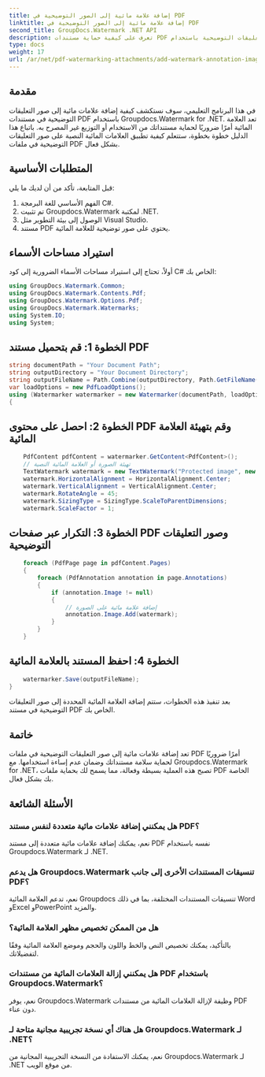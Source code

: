 ```yaml
---
title: إضافة علامة مائية إلى الصور التوضيحية في PDF
linktitle: إضافة علامة مائية إلى الصور التوضيحية في PDF
second_title: GroupDocs.Watermark .NET API
description: تعرف على كيفية حماية مستندات PDF الخاصة بك عن طريق إضافة علامات مائية إلى صور التعليقات التوضيحية باستخدام Groupdocs.Watermark for .NET.
type: docs
weight: 17
url: /ar/net/pdf-watermarking-attachments/add-watermark-annotation-images-pdf/
---
```

## مقدمة
في هذا البرنامج التعليمي، سوف نستكشف كيفية إضافة علامات مائية إلى صور التعليقات التوضيحية في مستندات PDF باستخدام Groupdocs.Watermark for .NET. تعد العلامة المائية أمرًا ضروريًا لحماية مستنداتك من الاستخدام أو التوزيع غير المصرح به. باتباع هذا الدليل خطوة بخطوة، ستتعلم كيفية تطبيق العلامات المائية النصية على صور التعليقات التوضيحية في ملفات PDF بشكل فعال.
## المتطلبات الأساسية
قبل المتابعة، تأكد من أن لديك ما يلي:
1. الفهم الأساسي للغة البرمجة C#.
2. تم تثبيت Groupdocs.Watermark لمكتبة .NET.
3. الوصول إلى بيئة التطوير مثل Visual Studio.
4. مستند PDF يحتوي على صور توضيحية للعلامة المائية.

## استيراد مساحات الأسماء
أولاً، تحتاج إلى استيراد مساحات الأسماء الضرورية إلى كود C# الخاص بك:
```csharp
using GroupDocs.Watermark.Common;
using GroupDocs.Watermark.Contents.Pdf;
using GroupDocs.Watermark.Options.Pdf;
using GroupDocs.Watermark.Watermarks;
using System.IO;
using System;
```
## الخطوة 1: قم بتحميل مستند PDF
```csharp
string documentPath = "Your Document Path";
string outputDirectory = "Your Document Directory";
string outputFileName = Path.Combine(outputDirectory, Path.GetFileName(documentPath));
var loadOptions = new PdfLoadOptions();
using (Watermarker watermarker = new Watermarker(documentPath, loadOptions))
{
```
## الخطوة 2: احصل على محتوى PDF وقم بتهيئة العلامة المائية
```csharp
    PdfContent pdfContent = watermarker.GetContent<PdfContent>();
    // تهيئة الصورة أو العلامة المائية النصية
    TextWatermark watermark = new TextWatermark("Protected image", new Font("Arial", 8));
    watermark.HorizontalAlignment = HorizontalAlignment.Center;
    watermark.VerticalAlignment = VerticalAlignment.Center;
    watermark.RotateAngle = 45;
    watermark.SizingType = SizingType.ScaleToParentDimensions;
    watermark.ScaleFactor = 1;
```
## الخطوة 3: التكرار عبر صفحات PDF وصور التعليقات التوضيحية
```csharp
    foreach (PdfPage page in pdfContent.Pages)
    {
        foreach (PdfAnnotation annotation in page.Annotations)
        {
            if (annotation.Image != null)
            {
                // إضافة علامة مائية على الصورة
                annotation.Image.Add(watermark);
            }
        }
    }
```
## الخطوة 4: احفظ المستند بالعلامة المائية
```csharp
    watermarker.Save(outputFileName);
}
```
بعد تنفيذ هذه الخطوات، ستتم إضافة العلامة المائية المحددة إلى صور التعليقات التوضيحية في مستند PDF الخاص بك.

## خاتمة
تعد إضافة علامات مائية إلى صور التعليقات التوضيحية في ملفات PDF أمرًا ضروريًا لحماية سلامة مستنداتك وضمان عدم إساءة استخدامها. مع Groupdocs.Watermark for .NET، تصبح هذه العملية بسيطة وفعالة، مما يسمح لك بحماية ملفات PDF الخاصة بك بشكل فعال.
## الأسئلة الشائعة
### هل يمكنني إضافة علامات مائية متعددة لنفس مستند PDF؟
نعم، يمكنك إضافة علامات مائية متعددة إلى مستند PDF نفسه باستخدام Groupdocs.Watermark لـ .NET.
### هل يدعم Groupdocs.Watermark تنسيقات المستندات الأخرى إلى جانب PDF؟
نعم، تدعم العلامة المائية Groupdocs تنسيقات المستندات المختلفة، بما في ذلك Word وExcel وPowerPoint والمزيد.
### هل من الممكن تخصيص مظهر العلامة المائية؟
بالتأكيد، يمكنك تخصيص النص والخط واللون والحجم وموضع العلامة المائية وفقًا لتفضيلاتك.
### هل يمكنني إزالة العلامات المائية من مستندات PDF باستخدام Groupdocs.Watermark؟
نعم، يوفر Groupdocs.Watermark وظيفة لإزالة العلامات المائية من مستندات PDF دون عناء.
### هل هناك أي نسخة تجريبية مجانية متاحة لـ Groupdocs.Watermark لـ .NET؟
نعم، يمكنك الاستفادة من النسخة التجريبية المجانية من Groupdocs.Watermark لـ .NET من موقع الويب.